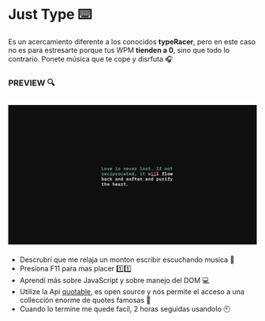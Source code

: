 # Just Type ⌨️

Es un acercamiento diferente a los conocidos **typeRacer**, pero en este caso no es para estresarte porque tus WPM __tienden a 0__, sino que todo lo contrario. Ponete música que te cope y disrfuta 🎧

### PREVIEW 🔍
![img](Preview.png)
---
- Descrubrí que me relaja un monton escribir escuchando musica 🗿
- Presiona F11 para mas placer 1️⃣1️⃣
- Aprendí más sobre JavaScript y sobre manejo del DOM 💻
- Utilize la Api [quotable](https://docs.quotable.io/docs/api/ZG9jOjQ2NDA2-introduction), es open source y nos permite el acceso a una collección enorme de quotes famosas 📖
- Cuando lo termine me quede facíl, 2 horas seguidas usandolo 🕙

